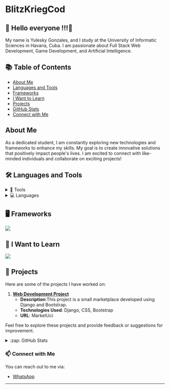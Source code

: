 # BlitzKriegCod

## 🚀 Hello everyone !!!👋

<p>My name is Yulesky Gonzales, and I study at the University of Informatic Sciences in Havana, Cuba. I am passionate about Full Stack Web Development, Game Development, and Artificial Intelligence.</p>

## 📚 Table of Contents

- [About Me](#about-me)
- [Languages and Tools](#-languages-and-tools)
- [Frameworks](#-frameworks)
- [I Want to Learn](#-i-want-to-learn)
- [Projects](#-projects)
- [GitHub Stats](#zap-github-stats)
- [Connect with Me](#-connect-with-me)

## About Me

As a dedicated student, I am constantly exploring new technologies and frameworks to enhance my skills. My goal is to create innovative solutions that positively impact people's lives. I am excited to connect with like-minded individuals and collaborate on exciting projects!

## 🛠️ Languages and Tools

<details>
 <summary>🔧 Tools</summary>
  <ul>
    <hr>
    <p align="start">
      <a href="https://skillicons.dev">
        <img src="https://skillicons.dev/icons?i=neovim,vscode,sublime,linux,ubuntu,anaconda,mongodb,mysql,sqlite,postman,stackoverflow,blender,godot,figma,ai,ps,github" />
      </a>
    </p>
  </ul>
</details>

<details>
  <summary>💻 Languages</summary>
  <ul>
    <hr>
    <p align="start">
      <a href="https://skillicons.dev">
        <img src="https://skillicons.dev/icons?i=bash,nodejs,ts,py,cs,cpp,css,html,js,java" />
      </a>
    </p>
  </ul>
</details>

## 🖥️ Frameworks

<p align="start">
  <a href="https://skillicons.dev">
    <img src="https://skillicons.dev/icons?i=angular,django,express,nest,bootstrap,tailwind" />
  </a>
</p>

## 🔭 I Want to Learn

<p align="start">
  <a href="https://skillicons.dev">
    <img src="https://skillicons.dev/icons?i=dotnet,docker,astro,figma" />
  </a>
</p>

## 🚀 Projects

Here are some of the projects I have worked on:

1. **[Web Development Project]([https://github.com/BlitzKriegCod/MarketUci](https://marketuci.onrender.com/))**  
   - **Description**:This project is a small marketplace developed using Django and Bootstrap.
   - **Technologies Used**: Django, CSS, Bootstrap
   - **URL**:<a href="https://marketuci.onrender.com/" target="_blank" style="text-decoration:none"> MarketUci </a>

Feel free to explore these projects and provide feedback or suggestions for improvement.

<details>
  <summary>:zap: GitHub Stats</summary>

  <img align="left" alt="Yulesky's GitHub Stats" src="https://github-readme-stats.vercel.app/api?username=BlitzKriegCod&show_icons=true&hide_border=false&title_color=ff652f&icon_color=FFE400&bg_color=09131B&text_color=ffffff&border_color=0c1a25" />

</details>

### 📫 Connect with Me

You can reach out to me via:

- [WhatsApp](https://wa.me/51320264)

---

